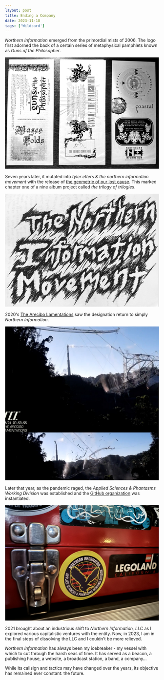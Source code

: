 ```yaml
---
layout: post
title: Ending a Company
date: 2023-11-18
tags: ['Wildcard']
---
```

*Northern Information* emerged from the primordial mists of 2006. The logo first adorned the back of a certain series of metaphysical pamphlets known as *Guns of the Philosopher*.

![Guns of the Philosopher](/assets/images/guns-of-the-philosopher.jpg)

Seven years later, it mutated into <!--x-->*tyler etters & the northern information movement* with the release of [the geometrie of our lost cause](https://northerninformation.bandcamp.com/album/the-geometrie-of-our-lost-cause). This marked chapter one of a nine album project called *the trilogy of trilogies*.

![The Northern Information Movement](/assets/images/the-northern-information-movement-ink.jpg)

2020's [The Arecibo Lamentations](https://northerninformation.bandcamp.com/album/the-arecibo-lamentations) saw the designation return to simply *Northern Information*.

![The Arecibo Lamentations](/assets/images/the-arecibo-lamentations.jpg)

Later that year, as the pandemic raged, the *Applied Sciences & Phantasms Working Division* was established and the [GitHub organization](https://github.com/northern-information) was instantiated.

![Toolbox Sticker](/assets/images/toolbox-sticker.jpg)

2021 brought about an industrious shift to *Northern Information, LLC* as I explored various capitalistic ventures with the entity. Now, in 2023, I am in the final steps of dissolving the LLC and I couldn't be more relieved.

*Northern Information* has always been my icebreaker - my vessel with which to cut through the harsh seas of time. It has served as a beacon, a publishing house, a website, a broadcast station, a band, a company...

While its callsign and tactics may have changed over the years, its objective has remained ever constant: the future.
